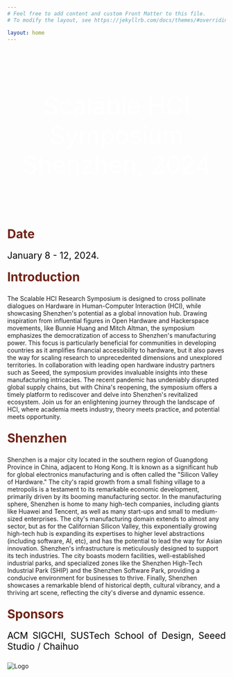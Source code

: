 ```yaml
---
# Feel free to add content and custom Front Matter to this file.
# To modify the layout, see https://jekyllrb.com/docs/themes/#overriding-theme-defaults

layout: home
---
```


<div class="image-container">
    <div class="text-container">
        <p class="line1">Scalable HCI Symposium</p>
        <p class="line1">Shenzhen, 2024</p>
    </div>
</div>

<div class="section-title">
    <h1 class="custom-h1">Date</h1>
    <p class="section-content-left">
    January 8 - 12, 2024.
    </p>
</div>

<div class="section-title">
    <h1 class="custom-h1">Introduction</h1>
</div>

The Scalable HCI Research Symposium is designed to cross pollinate dialogues on Hardware in Human-Computer Interaction (HCI), while showcasing Shenzhen's potential as a global innovation hub.
Drawing inspiration from influential figures in Open Hardware and Hackerspace movements, like Bunnie Huang and Mitch Altman, the symposium emphasizes the democratization of access to Shenzhen's manufacturing power. This focus is particularly beneficial for communities in developing countries as it amplifies financial accessibility to hardware, but it also paves the way for scaling research to unprecedented dimensions and unexplored territories.
In collaboration with leading open hardware industry partners such as Seeed, the symposium provides invaluable insights into these manufacturing intricacies. The recent pandemic has undeniably disrupted global supply chains, but with China's reopening, the symposium offers a timely platform to rediscover and delve into Shenzhen's revitalized ecosystem.
Join us for an enlightening journey through the landscape of HCI, where academia meets industry, theory meets practice, and potential meets opportunity.


<div class="section-title">
    <h1 class="custom-h1">Shenzhen</h1>
</div>

Shenzhen is a major city located in the southern region of Guangdong Province in China, adjacent to Hong Kong. It is known as a significant hub for global electronics manufacturing and is often called the "Silicon Valley of Hardware." The city's rapid growth from a small fishing village to a metropolis is a testament to its remarkable economic development, primarily driven by its booming manufacturing sector.
In the manufacturing sphere, Shenzhen is home to many high-tech companies, including giants like Huawei and Tencent, as well as many start-ups and small to medium-sized enterprises. The city's manufacturing domain extends to almost any sector, but as for the Californian Silicon Valley, this exponentially growing high-tech hub is expanding its expertises to higher level abstractions (including software, AI, etc), and has the potential to lead the way for Asian innovation.
Shenzhen's infrastructure is meticulously designed to support its tech industries. The city boasts modern facilities, well-established industrial parks, and specialized zones like the Shenzhen High-Tech Industrial Park (SHIP) and the Shenzhen Software Park, providing a conducive environment for businesses to thrive. Finally, Shenzhen showcases a remarkable blend of historical depth, cultural vibrancy, and a thriving art scene, reflecting the city's diverse and dynamic essence.

<div class="section-title">
    <h1 class="custom-h1">Sponsors</h1>
    <p class="section-content-left">
    ACM SIGCHI, SUSTech School of Design, Seeed Studio / Chaihuo
    </p>
</div>

![Logo](assets/logocombine1.jpg)

<style>
.image-container {
    position: relative;
    width: 100%;
    height: 400px; /* 根据你的图片和设计需求调整高度 */
    background-image: url('assets/Background.jpg'); /* 根据你的图片路径调整 */
    background-size: cover;
    background-position: center;
    z-index: -2;
}

.text-container {
    position: absolute;
    top: 50%;
    left: 50%;
    transform: translate(-50%, -50%);
    color: white;
    text-align: center; /* 添加这行来水平居中文本 */
    width: 100%; /* 添加这行来确保文本容器宽度和图片一致 */
    z-index: -1;
}

.line1 {
    font-size: 4em;
    margin: 0;
    front-weight: bold;
}

.line2 {
    font-size: 3em;
    margin: 0;
}

.custom-h1 {
    font-size: 2em; /* 或其他你需要的大小 */
    font-weight: bold; /* 使文本加粗 */
    color: #6f2316; /* 设置文本颜色为红色 */
    text-align: left; /* 居中文本 */
    margin: 0; /* 移除默认的边距 */
    padding: 10px 0; /* 可选：添加一些上下填充 */
}

/* 如果你想让每个标题在一个特定的区域或者容器中居中，你也可以使用 .section-title 类： */
.section-title {
    text-align: center; /* 这会使容器内的所有元素居中 */
}

.section-content-left {
    color: black; /* 设置文本颜色为黑色 */
    text-align: justify; /* 居中文本 */
    hyphens: auto; /* 添加连字符 */
    margin: 0; /* 移除默认的边距 */
    padding: 10px 0; /* 可选：添加一些上下填充 */
    font-size: 1.5em; /* 设置字体大小，根据需要调整 */
}

.section-content-center {
    color: black; /* 设置文本颜色为黑色 */
    text-align: center; /* 居中文本 */
    margin: 0; /* 移除默认的边距 */
    padding: 10px 0; /* 可选：添加一些上下填充 */
    font-size: 1.5em; /* 设置字体大小，根据需要调整 */
}

</style>
